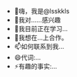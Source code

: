 - 👋嗨，我是@lsskkls
- 👀我对......感兴趣
- 🌱我目前正在学习...
- 💞️我想在...上合作。
- 📫如何联系到我...
- 😄代词:...
- ⚡有趣的事实:...

<!---
lsskkls/lsskks 是一个✨特殊的✨存储库，因为它的“README.md”（这个文件）出现在您的GitHub个人资料中。
您可以单击"预览"链接查看您的更改。
--->
